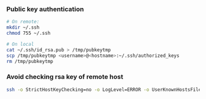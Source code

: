 ### Public key authentication
```bash
# On remote:
mkdir ~/.ssh
chmod 755 ~/.ssh

# On local
cat ~/.ssh/id_rsa.pub > /tmp/pubkeytmp
scp /tmp/pubkeytmp <username>@<hostname>:~/.ssh/authorized_keys
rm /tmp/pubkeytmp
```

### Avoid checking rsa key of remote host
```bash
ssh -o StrictHostKeyChecking=no -o LogLevel=ERROR -o UserKnownHostsFile=/dev/null <IP ADDRESS>
```
